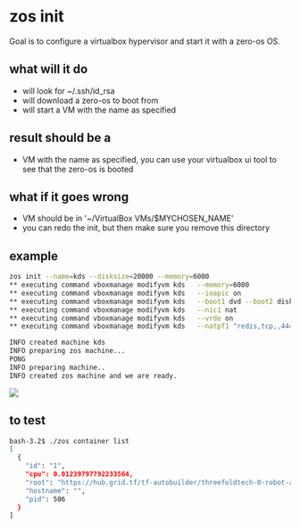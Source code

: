 # zos init

Goal is to configure a virtualbox hypervisor and start it with a zero-os OS.

## what will it do

- will look for ~/.ssh/id_rsa 
- will download a zero-os to boot from
- will start a VM with the name as specified

## result should be a 

- VM with the name as specified, you can use your virtualbox ui tool to see that the zero-os is booted

## what if it goes wrong

- VM should be in '~/VirtualBox VMs/$MYCHOSEN_NAME'
- you can redo the init, but then make sure you remove this directory


## example

```bash
zos init --name=kds --disksize=20000 --memory=6000
** executing command vboxmanage modifyvm kds   --memory=6000
** executing command vboxmanage modifyvm kds   --ioapic on
** executing command vboxmanage modifyvm kds   --boot1 dvd --boot2 disk
** executing command vboxmanage modifyvm kds   --nic1 nat
** executing command vboxmanage modifyvm kds   --vrde on
** executing command vboxmanage modifyvm kds   --natpf1 "redis,tcp,,4444,,6379"

INFO created machine kds
INFO preparing zos machine...
PONG
INFO preparing machine..
INFO created zos machine and we are ready.

```

![](images/zos_vb.png)

## to test

```bash
bash-3.2$ ./zos container list
[
  {
    "id": "1",
    "cpu": 0.01239797792233564,
    "root": "https://hub.grid.tf/tf-autobuilder/threefoldtech-0-robot-autostart-development.flist",
    "hostname": "",
    "pid": 506
  }
]
```


